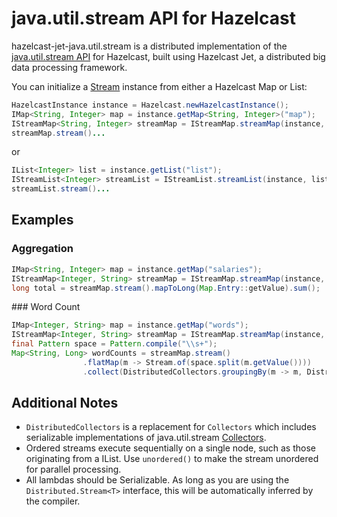# java.util.stream API for Hazelcast

hazelcast-jet-java.util.stream is a distributed implementation of the [java.util.stream API](https://docs.oracle.com/javase/8/docs/api/java/util/stream/package-summary.html)
 for Hazelcast, built using Hazelcast Jet, a distributed big data processing framework.

You can initialize a [Stream](https://docs.oracle.com/javase/8/docs/api/java/util/stream/Stream.html) instance from either a Hazelcast Map or List:

```java
HazelcastInstance instance = Hazelcast.newHazelcastInstance();
IMap<String, Integer> map = instance.getMap<String, Integer>("map");
IStreamMap<String, Integer> streamMap = IStreamMap.streamMap(instance, map);
streamMap.stream()...
```
or

```java
IList<Integer> list = instance.getList("list");
IStreamList<Integer> streamList = IStreamList.streamList(instance, list);
streamList.stream()...
```

## Examples

### Aggregation

```java
IMap<String, Integer> map = instance.getMap("salaries");
IStreamMap<Integer, String> streamMap = IStreamMap.streamMap(instance, map);
long total = streamMap.stream().mapToLong(Map.Entry::getValue).sum();
```

### Word Count

```java
IMap<Integer, String> map = instance.getMap("words");
IStreamMap<Integer, String> streamMap = IStreamMap.streamMap(instance, map);
final Pattern space = Pattern.compile("\\s+");
Map<String, Long> wordCounts = streamMap.stream()
                .flatMap(m -> Stream.of(space.split(m.getValue())))
                .collect(DistributedCollectors.groupingBy(m -> m, DistributedCollectors.counting()));
```

## Additional Notes

- `DistributedCollectors` is a replacement for `Collectors` which includes serializable implementations of java.util.stream [Collectors](https://docs.oracle.com/javase/8/docs/api/java/util/stream/Collectors.html).
- Ordered streams execute sequentially on a single node, such as those originating from a IList. Use `unordered()` to make the stream unordered for parallel processing.
- All lambdas should be Serializable. As long as you are using the `Distributed.Stream<T>` interface, this will be automatically inferred by the compiler.
